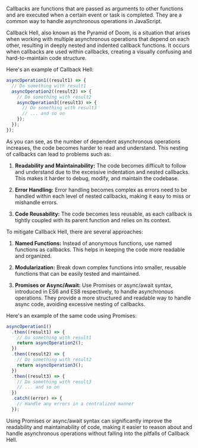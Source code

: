 Callbacks are functions that are passed as arguments to other functions and are executed when a certain event or task is completed. They are a common way to handle asynchronous operations in JavaScript.

Callback Hell, also known as the Pyramid of Doom, is a situation that arises when working with multiple asynchronous operations that depend on each other, resulting in deeply nested and indented callback functions. It occurs when callbacks are used within callbacks, creating a visually confusing and hard-to-maintain code structure.

Here's an example of Callback Hell:

```javascript
asyncOperation1((result1) => {
  // Do something with result1
  asyncOperation2((result2) => {
    // Do something with result2
    asyncOperation3((result3) => {
      // Do something with result3
      // ... and so on
    });
  });
});
```

As you can see, as the number of dependent asynchronous operations increases, the code becomes harder to read and understand. This nesting of callbacks can lead to problems such as:

1. **Readability and Maintainability:** The code becomes difficult to follow and understand due to the excessive indentation and nested callbacks. This makes it harder to debug, modify, and maintain the codebase.

2. **Error Handling:** Error handling becomes complex as errors need to be handled within each level of nested callbacks, making it easy to miss or mishandle errors.

3. **Code Reusability:** The code becomes less reusable, as each callback is tightly coupled with its parent function and relies on its context.

To mitigate Callback Hell, there are several approaches:

1. **Named Functions:** Instead of anonymous functions, use named functions as callbacks. This helps in keeping the code more readable and organized.

2. **Modularization:** Break down complex functions into smaller, reusable functions that can be easily tested and maintained.

3. **Promises or Async/Await:** Use Promises or async/await syntax, introduced in ES6 and ES8 respectively, to handle asynchronous operations. They provide a more structured and readable way to handle async code, avoiding excessive nesting of callbacks.

Here's an example of the same code using Promises:

```javascript
asyncOperation1()
  .then((result1) => {
    // Do something with result1
    return asyncOperation2();
  })
  .then((result2) => {
    // Do something with result2
    return asyncOperation3();
  })
  .then((result3) => {
    // Do something with result3
    // ... and so on
  })
  .catch((error) => {
    // Handle any errors in a centralized manner
  });
```

Using Promises or async/await syntax can significantly improve the readability and maintainability of code, making it easier to reason about and handle asynchronous operations without falling into the pitfalls of Callback Hell.